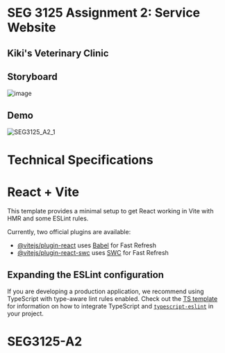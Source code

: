 # SEG 3125 Assignment 2: Service Website

## Kiki's Veterinary Clinic

## Storyboard
![image](https://github.com/user-attachments/assets/1e3de581-d8f7-4e78-bce6-7ddd8e41071a)

## Demo
![SEG3125_A2_1](https://github.com/user-attachments/assets/4c4b9688-d7b6-4de1-8da9-650a2a6e91a5)


# Technical Specifications

# React + Vite

This template provides a minimal setup to get React working in Vite with HMR and some ESLint rules.

Currently, two official plugins are available:

- [@vitejs/plugin-react](https://github.com/vitejs/vite-plugin-react/blob/main/packages/plugin-react) uses [Babel](https://babeljs.io/) for Fast Refresh
- [@vitejs/plugin-react-swc](https://github.com/vitejs/vite-plugin-react/blob/main/packages/plugin-react-swc) uses [SWC](https://swc.rs/) for Fast Refresh

## Expanding the ESLint configuration

If you are developing a production application, we recommend using TypeScript with type-aware lint rules enabled. Check out the [TS template](https://github.com/vitejs/vite/tree/main/packages/create-vite/template-react-ts) for information on how to integrate TypeScript and [`typescript-eslint`](https://typescript-eslint.io) in your project.
# SEG3125-A2

